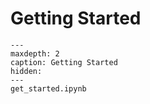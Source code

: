 # Getting Started

```{toctree}
---
maxdepth: 2
caption: Getting Started
hidden:
---
get_started.ipynb
```
